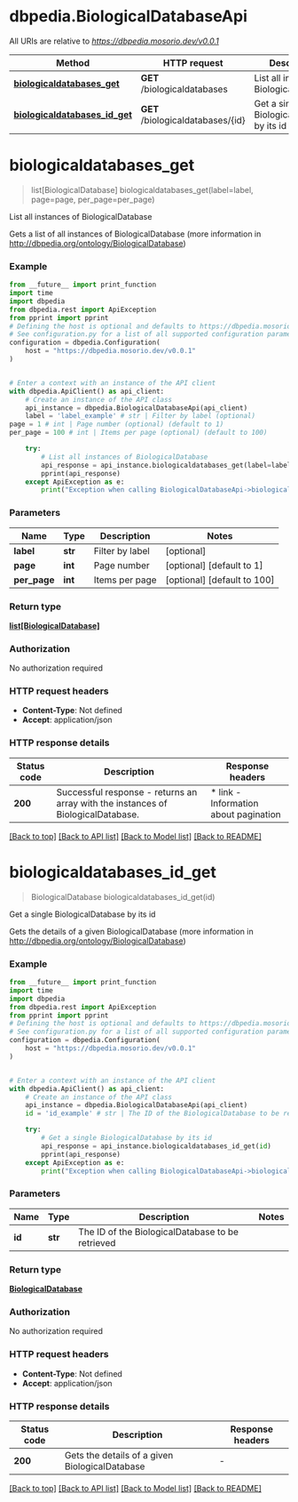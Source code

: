 # dbpedia.BiologicalDatabaseApi

All URIs are relative to *https://dbpedia.mosorio.dev/v0.0.1*

Method | HTTP request | Description
------------- | ------------- | -------------
[**biologicaldatabases_get**](BiologicalDatabaseApi.md#biologicaldatabases_get) | **GET** /biologicaldatabases | List all instances of BiologicalDatabase
[**biologicaldatabases_id_get**](BiologicalDatabaseApi.md#biologicaldatabases_id_get) | **GET** /biologicaldatabases/{id} | Get a single BiologicalDatabase by its id


# **biologicaldatabases_get**
> list[BiologicalDatabase] biologicaldatabases_get(label=label, page=page, per_page=per_page)

List all instances of BiologicalDatabase

Gets a list of all instances of BiologicalDatabase (more information in http://dbpedia.org/ontology/BiologicalDatabase)

### Example

```python
from __future__ import print_function
import time
import dbpedia
from dbpedia.rest import ApiException
from pprint import pprint
# Defining the host is optional and defaults to https://dbpedia.mosorio.dev/v0.0.1
# See configuration.py for a list of all supported configuration parameters.
configuration = dbpedia.Configuration(
    host = "https://dbpedia.mosorio.dev/v0.0.1"
)


# Enter a context with an instance of the API client
with dbpedia.ApiClient() as api_client:
    # Create an instance of the API class
    api_instance = dbpedia.BiologicalDatabaseApi(api_client)
    label = 'label_example' # str | Filter by label (optional)
page = 1 # int | Page number (optional) (default to 1)
per_page = 100 # int | Items per page (optional) (default to 100)

    try:
        # List all instances of BiologicalDatabase
        api_response = api_instance.biologicaldatabases_get(label=label, page=page, per_page=per_page)
        pprint(api_response)
    except ApiException as e:
        print("Exception when calling BiologicalDatabaseApi->biologicaldatabases_get: %s\n" % e)
```

### Parameters

Name | Type | Description  | Notes
------------- | ------------- | ------------- | -------------
 **label** | **str**| Filter by label | [optional] 
 **page** | **int**| Page number | [optional] [default to 1]
 **per_page** | **int**| Items per page | [optional] [default to 100]

### Return type

[**list[BiologicalDatabase]**](BiologicalDatabase.md)

### Authorization

No authorization required

### HTTP request headers

 - **Content-Type**: Not defined
 - **Accept**: application/json

### HTTP response details
| Status code | Description | Response headers |
|-------------|-------------|------------------|
**200** | Successful response - returns an array with the instances of BiologicalDatabase. |  * link - Information about pagination <br>  |

[[Back to top]](#) [[Back to API list]](../README.md#documentation-for-api-endpoints) [[Back to Model list]](../README.md#documentation-for-models) [[Back to README]](../README.md)

# **biologicaldatabases_id_get**
> BiologicalDatabase biologicaldatabases_id_get(id)

Get a single BiologicalDatabase by its id

Gets the details of a given BiologicalDatabase (more information in http://dbpedia.org/ontology/BiologicalDatabase)

### Example

```python
from __future__ import print_function
import time
import dbpedia
from dbpedia.rest import ApiException
from pprint import pprint
# Defining the host is optional and defaults to https://dbpedia.mosorio.dev/v0.0.1
# See configuration.py for a list of all supported configuration parameters.
configuration = dbpedia.Configuration(
    host = "https://dbpedia.mosorio.dev/v0.0.1"
)


# Enter a context with an instance of the API client
with dbpedia.ApiClient() as api_client:
    # Create an instance of the API class
    api_instance = dbpedia.BiologicalDatabaseApi(api_client)
    id = 'id_example' # str | The ID of the BiologicalDatabase to be retrieved

    try:
        # Get a single BiologicalDatabase by its id
        api_response = api_instance.biologicaldatabases_id_get(id)
        pprint(api_response)
    except ApiException as e:
        print("Exception when calling BiologicalDatabaseApi->biologicaldatabases_id_get: %s\n" % e)
```

### Parameters

Name | Type | Description  | Notes
------------- | ------------- | ------------- | -------------
 **id** | **str**| The ID of the BiologicalDatabase to be retrieved | 

### Return type

[**BiologicalDatabase**](BiologicalDatabase.md)

### Authorization

No authorization required

### HTTP request headers

 - **Content-Type**: Not defined
 - **Accept**: application/json

### HTTP response details
| Status code | Description | Response headers |
|-------------|-------------|------------------|
**200** | Gets the details of a given BiologicalDatabase |  -  |

[[Back to top]](#) [[Back to API list]](../README.md#documentation-for-api-endpoints) [[Back to Model list]](../README.md#documentation-for-models) [[Back to README]](../README.md)

